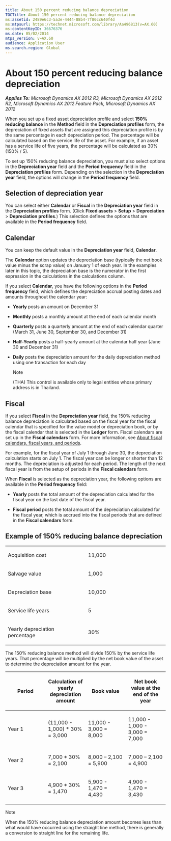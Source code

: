 ```yaml
---
title: About 150 percent reducing balance depreciation
TOCTitle: About 150 percent reducing balance depreciation
ms:assetid: 2489e6c3-5a3e-4444-88b4-7f80cc640f4d
ms:mtpsurl: https://technet.microsoft.com/library/Aa496813(v=AX.60)
ms:contentKeyID: 36676376
ms.date: 05/02/2014
mtps_version: v=AX.60
audience: Application User
ms.search.region: Global
---
```


# About 150 percent reducing balance depreciation 


_**Applies To:** Microsoft Dynamics AX 2012 R3, Microsoft Dynamics AX 2012 R2, Microsoft Dynamics AX 2012 Feature Pack, Microsoft Dynamics AX 2012_

When you set up a fixed asset depreciation profile and select **150% reducing balance** in the **Method** field in the **Depreciation profiles** form, the depreciation of fixed assets that are assigned this depreciation profile is by the same percentage in each depreciation period. The percentage will be calculated based on the service life of the asset. For example, if an asset has a service life of five years, the percentage will be calculated as 30% (150% / 5).

To set up 150% reducing balance depreciation, you must also select options in the **Depreciation year** field and the **Period frequency** field in the **Depreciation profiles** form. Depending on the selection in the **Depreciation year** field, the options will change in the **Period frequency** field.

## Selection of depreciation year

You can select either **Calendar** or **Fiscal** in the **Depreciation year** field in the **Depreciation profiles** form. (Click **Fixed assets** \> **Setup** \> **Depreciation** \> **Depreciation profiles**.) This selection defines the options that are available in the **Period frequency** field.

## Calendar

You can keep the default value in the **Depreciation year** field, **Calendar**.

The **Calendar** option updates the depreciation base (typically the net book value minus the scrap value) on January 1 of each year. In the examples later in this topic, the depreciation base is the numerator in the first expression in the calculations in the calculations column.

If you select **Calendar**, you have the following options in the **Period frequency** field, which defines the depreciation accrual posting dates and amounts throughout the calendar year:

  - **Yearly** posts an amount on December 31

  - **Monthly** posts a monthly amount at the end of each calendar month

  - **Quarterly** posts a quarterly amount at the end of each calendar quarter (March 31, June 30, September 30, and December 31)

  - **Half-Yearly** posts a half-yearly amount at the calendar half year (June 30 and December 31)

  - **Daily** posts the depreciation amount for the daily depreciation method using one transaction for each day
    

    > [!NOTE]
    > <P>(THA) This control is available only to legal entities whose primary address is in Thailand.</P>



## Fiscal

If you select **Fiscal** in the **Depreciation year** field, the 150% reducing balance depreciation is calculated based on the fiscal year for the fiscal calendar that is specified for the value model or depreciation book, or by the fiscal calendar that is selected in the **Ledger** form. Fiscal calendars are set up in the **Fiscal calendars** form. For more information, see [About fiscal calendars, fiscal years, and periods](about-fiscal-calendars-fiscal-years-and-periods.md).

For example, for the fiscal year of July 1 through June 30, the depreciation calculation starts on July 1. The fiscal year can be longer or shorter than 12 months. The depreciation is adjusted for each period. The length of the next fiscal year is from the setup of periods in the **Fiscal calendars** form.

When **Fiscal** is selected as the depreciation year, the following options are available in the **Period frequency** field:

  - **Yearly** posts the total amount of the depreciation calculated for the fiscal year on the last date of the fiscal year.

  - **Fiscal period** posts the total amount of the depreciation calculated for the fiscal year, which is accrued into the fiscal periods that are defined in the **Fiscal calendars** form.

## Example of 150% reducing balance depreciation

<table>
<colgroup>
<col style="width: 50%" />
<col style="width: 50%" />
</colgroup>
<tbody>
<tr class="odd">
<td><p>Acquisition cost</p></td>
<td><p>11,000</p></td>
</tr>
<tr class="even">
<td><p>Salvage value</p></td>
<td><p>1,000</p></td>
</tr>
<tr class="odd">
<td><p>Depreciation base</p></td>
<td><p>10,000</p></td>
</tr>
<tr class="even">
<td><p>Service life years</p></td>
<td><p>5</p></td>
</tr>
<tr class="odd">
<td><p>Yearly depreciation percentage</p></td>
<td><p>30%</p></td>
</tr>
</tbody>
</table>


The 150% reducing balance method will divide 150% by the service life years. That percentage will be multiplied by the net book value of the asset to determine the depreciation amount for the year.

<table>
<colgroup>
<col style="width: 25%" />
<col style="width: 25%" />
<col style="width: 25%" />
<col style="width: 25%" />
</colgroup>
<thead>
<tr class="header">
<th><p>Period</p></th>
<th><p>Calculation of yearly depreciation amount</p></th>
<th><p>Book value</p></th>
<th><p>Net book value at the end of the year</p></th>
</tr>
</thead>
<tbody>
<tr class="odd">
<td><p>Year 1</p></td>
<td><p>(11,000 - 1,000) * 30% = 3,000</p></td>
<td><p>11,000 - 3,000 = 8,000</p></td>
<td><p>11,000 - 1,000 - 3,000 = 7,000</p></td>
</tr>
<tr class="even">
<td><p>Year 2</p></td>
<td><p>7,000 * 30% = 2,100</p></td>
<td><p>8,000 – 2,100 = 5,900</p></td>
<td><p>7,000 – 2,100 = 4,900</p></td>
</tr>
<tr class="odd">
<td><p>Year 3</p></td>
<td><p>4,900 * 30% = 1,470</p></td>
<td><p>5,900 - 1,470 = 4,430</p></td>
<td><p>4,900 - 1,470 = 3,430</p></td>
</tr>
</tbody>
</table>



> [!NOTE]
> <P>When the 150% reducing balance depreciation amount becomes less than what would have occurred using the straight line method, there is generally a conversion to straight line for the remaining life.</P>


  


